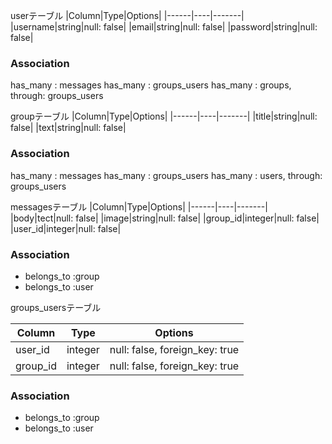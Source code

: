 userテーブル
|Column|Type|Options|
|------|----|-------|
|username|string|null: false|
|email|string|null: false|
|password|string|null: false|

### Association
has_many : messages
has_many : groups_users
has_many : groups, through: groups_users

groupテーブル
|Column|Type|Options|
|------|----|-------|
|title|string|null: false|
|text|string|null: false|

### Association
has_many : messages
has_many : groups_users
has_many : users, through: groups_users


messagesテーブル 
|Column|Type|Options|
|------|----|-------|
|body|tect|null: false|
|image|string|null: false|
|group_id|integer|null: false|
|user_id|integer|null: false|

### Association
- belongs_to :group
- belongs_to :user


groups_usersテーブル

|Column|Type|Options|
|------|----|-------|
|user_id|integer|null: false, foreign_key: true|
|group_id|integer|null: false, foreign_key: true|

### Association
- belongs_to :group
- belongs_to :user
